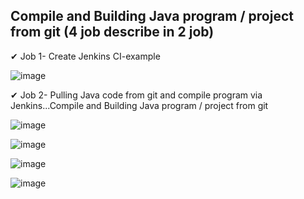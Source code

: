 ## Compile and Building Java program / project from git (4 job describe in 2 job)

✔  Job 1- Create Jenkins CI-example

![image](https://github.com/user-attachments/assets/5d5cd5bf-2b0f-41bc-b3a4-1b2313c73e54)


✔ Job 2- Pulling Java code from git and compile program via Jenkins...Compile and Building Java program / project from git

![image](https://github.com/user-attachments/assets/1d771247-92da-410c-98e6-2437bef81a8d)

![image](https://github.com/user-attachments/assets/35d4fd13-6445-4e05-b51f-ceef8a832f21)

![image](https://github.com/user-attachments/assets/7485a9a3-6f54-463d-87cd-bf930d4d8d8f)

![image](https://github.com/user-attachments/assets/35c4bf4c-7ebd-43f8-acd8-4d45bccc7130)


